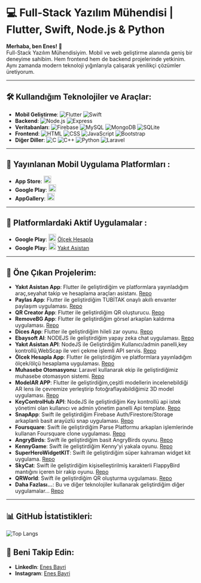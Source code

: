 # 💻 Full-Stack Yazılım Mühendisi | Flutter, Swift, Node.js & Python

**Merhaba, ben Enes!** 👋  
Full-Stack Yazılım Mühendisiyim. Mobil ve web geliştirme alanında geniş bir deneyime sahibim. Hem frontend hem de backend projelerinde yetkinim. Aynı zamanda modern teknoloji yığınlarıyla çalışarak yenilikçi çözümler üretiyorum.

---

## 🛠️ Kullandığım Teknolojiler ve Araçlar:
- **Mobil Geliştirme**: ![Flutter](https://img.shields.io/badge/-Flutter-blue?style=flat&logo=flutter)   ![Swift](https://img.shields.io/badge/Swift-F05138?logo=Swift&logoColor=white)  
- **Backend**: ![Node.js](https://img.shields.io/badge/-Node.js-green?style=flat&logo=node.js) ![Express](https://img.shields.io/badge/-Express-black?style=flat&logo=express)
- **Veritabanları**: ![Firebase](https://img.shields.io/badge/-Firebase-yellow?style=flat&logo=firebase) ![MySQL](https://img.shields.io/badge/-MySQL-blue?style=flat&logo=mysql) ![MongoDB](https://img.shields.io/badge/-MongoDB-green?style=flat&logo=mongodb) ![SQLite](https://img.shields.io/badge/-SQLite-blue?style=flat&logo=sqlite)
- **Frontend**: ![HTML](https://img.shields.io/badge/-HTML-orange?style=flat&logo=html5) ![CSS](https://img.shields.io/badge/-CSS-blue?style=flat&logo=css3) ![JavaScript](https://img.shields.io/badge/-JavaScript-yellow?style=flat&logo=javascript) ![Bootstrap](https://img.shields.io/badge/-Bootstrap-purple?style=flat&logo=bootstrap)
- **Diğer Diller**: ![C](https://img.shields.io/badge/-C-blue?style=flat&logo=c) ![C++](https://img.shields.io/badge/-C++-blue?style=flat&logo=c%2B%2B) ![Python](https://img.shields.io/badge/-Python-yellow?style=flat&logo=python) ![Laravel](https://img.shields.io/badge/-Laravel-red?style=flat&logo=laravel)

---

## 📱 Yayınlanan Mobil Uygulama Platformları :
- **App Store**: <img src="https://logos-world.net/wp-content/uploads/2021/02/App-Store-Logo.png" alt="App Store" width="20"/>
- **Google Play**: <img src="https://static.vecteezy.com/system/resources/previews/017/395/379/original/google-play-store-mobile-apps-logo-free-png.png" alt="Google Play" width="20"/>
- **AppGallery**: <img src="https://upload.wikimedia.org/wikipedia/commons/thumb/f/f6/Huawei_AppGallery.svg/36px-Huawei_AppGallery.svg.png" alt="AppGallery" width="20"/>


---

## 📱 Platformlardaki Aktif Uygulamalar :
- **Google Play**: <img src="https://static.vecteezy.com/system/resources/previews/017/395/379/original/google-play-store-mobile-apps-logo-free-png.png" alt="Google Play" width="20"/>  [ Ölçek Hesapla ](https://play.google.com/store/apps/details?id=com.ebaysoft.olcek_hesapla)
- **Google Play**: <img src="https://static.vecteezy.com/system/resources/previews/017/395/379/original/google-play-store-mobile-apps-logo-free-png.png" alt="Google Play" width="20"/>  [ Yakıt Asistan ](https://play.google.com/store/apps/details?id=ebaysoft.yakit_asistan)



---
## 🌟 Öne Çıkan Projelerim:
- **Yakıt Asistan App**: Flutter ile geliştirdiğim ve platformlara yayınladığım araç,seyahat takip ve hesaplama araçları asistanı. [Repo](https://github.com/enesbayri/yakit-asistan-APP)
- **Paylas App**: Flutter ile geliştirdiğim TUBİTAK onaylı akıllı envanter paylaşım uygulaması. [Repo](https://github.com/PAYLAS-AI/Paylas)
- **QR Creator App**: Flutter ile geliştirdiğim QR oluşturucu. [Repo](https://github.com/enesbayri/QR_CREATOR-APP)
- **RemoveBG App**: Flutter ile geliştirdiğim görsel arkaplan kaldırma uygulaması. [Repo](https://github.com/enesbayri/RemoveBG_app)
- **Dices App**: Flutter ile geliştirdiğim hileli zar oyunu. [Repo](https://github.com/enesbayri/Dices-APP)
- **Ebaysoft AI**: NODEJS ile geliştirdiğim yapay zeka chat uygulaması. [Repo](https://github.com/enesbayri/EBAYSOFT-AI)
- **Yakıt Asistan API**: NodeJS ile Geliştirdiğim Kullanıcı/admin panelli,key kontrollü,WebScap ile veri çekme işlemli API servis. [Repo](https://github.com/enesbayri/YakitAsisstant-API)
- **Ölcek Hesapla App**: Flutter ile geliştirdiğim ve platformlara yayınladığım ölçek/ölçü hesaplama uygulaması. [Repo](https://github.com/enesbayri/olcek-hesapla-APP)
- **Muhasebe Otomasyonu**: Laravel kullanarak ekip ile geliştirdiğimiz muhasebe otomasyon sistemi. [Repo](https://github.com/mertozanlislas/emo-laravel9)
- **ModelAR APP**: Flutter ile geliştirdiğim,çeşitli modellerin incelenebildiği AR lens ile çevremize yerleştirip fotoğraflayabildiğimiz 3D model uygulaması. [Repo](https://github.com/enesbayri/ModelAR-APP)
- **KeyControlHub API**: NodeJS ile geliştirdiğim Key kontrollü api istek yönetimi olan kullanıcı ve admin yönetim panelli Api template. [Repo](https://github.com/enesbayri/KeyControlHub_NodeJS)
- **SnapApp**: Swift ile geliştirdiğim Firebase Auth/Firestore/Storage arkaplanlı basit arayüzlü snap uygulaması. [Repo](https://github.com/enesbayri/SnapApp-Firebase-Swift)
- **Foursquare**: Swift ile geliştirdiğim Parse Platformu arkaplan işlemlerinde kullanan Foursquare clone uygulaması. [Repo](https://github.com/enesbayri/Foursquare-PARSE-Swift)
- **AngryBirds**: Swift ile geliştirdiğim basit AngryBirds oyunu. [Repo](https://github.com/enesbayri/angrybirds-swift)
- **KennyGame**: Swift ile geliştirdiğim Kenny'yi yakala oyunu. [Repo](https://github.com/enesbayri/KennyGame-Swift)
- **SuperHeroWidgetKIT**: Swift ile geliştirdiğim süper kahraman widget kit uygulama. [Repo](https://github.com/enesbayri/SuperHeroWidgetKit-Swift)
- **SkyCat**: Swift ile geliştirdiğim kişiselleştirilmiş karakterli FlappyBird mantığını içeren bir rakip oyunu. [Repo](https://github.com/enesbayri/FlappyBird-Swift)
- **QRWorld**: Swift ile geliştirdiğim QR oluşturma uygulaması. [Repo](https://github.com/enesbayri/QRCreator-Swift)
- **Daha Fazlası...**: Bu ve diğer teknolojiler kullanarak geliştirdiğim diğer uygulamalar... [Repo](https://github.com/enesbayri?tab=repositories)
---

## 📊 GitHub İstatistikleri:
![Top Langs](https://github-readme-stats.vercel.app/api/top-langs/?username=enesbayri&layout=compact&theme=radical)

## 🤝 Beni Takip Edin:
- **LinkedIn**: [Enes Bayri](https://www.linkedin.com/in/enes-bayri-8121282a3/)
- **Instagram**: [Enes Bayri](https://www.instagram.com/eness_bayrii/)

